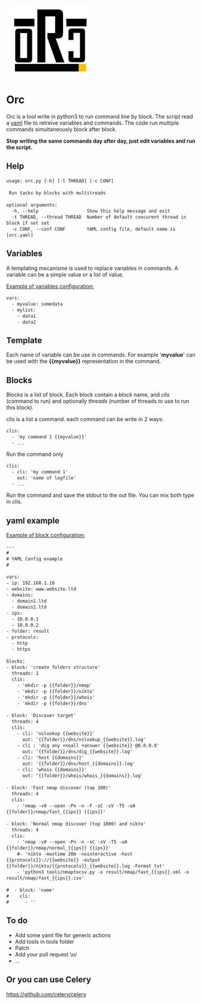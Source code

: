 
![ORC](https://github.com/0x25/orc/blob/main/orc.png?raw=true)

# Orc
Orc is a tool write in python3 to run command line by block.
The script read a [yaml](https://en.wikipedia.org/wiki/YAML) file to retreive variables and commands. The code run multiple commands simultaneously block after block.

**Stop writing the same commands day after day, just edit variables and run the script.** 

## Help
    usage: orc.py [-h] [-t THREAD] [-c CONF]

     Run tasks by blocks with multitreads 

    optional arguments:
      -h, --help                  Show this help message and exit
      -t THREAD, --thread THREAD  Number of default concurent thread in block if not set
      -c CONF, --conf CONF        YAML config file, default name is [orc.yaml]

## Variables
A templating mecanisme is used to replace variables in commands. A variable can be a simple value or a list of value.

<u>Example of variables configuration:</u>

    vars:
      - myvalue: somedata
      - mylist:
        - data1
        - data2

## Template
Each name of variable can be use in commands.
For example '**myvalue**' can be used with the **{{myvalue}}** representation in the command.

## Blocks
Blocks is a list of block.
Each block contain a *block* name, and *clis* (command to run) and optionally *threads* (number of threads to use to run this block).

clis is a list a command. each command can be write in 2 ways:

    clis:
      - 'my command 1 {{myvalue}}'
      - ...
    
Run the command only

    clis:
      - cli: 'my command 1'
        out: 'name of logfile'
      - ...
    
Run the command and save the stdout to the out file.
You can mix both type in clis.

## yaml example

<u>Example of block configuration:</u>
  ```
---
#
# YAML Config example
#

vars:
  - ip: 192.168.1.10
  - website: www.website.ltd
  - domains: 
    - domain1.ltd
    - domain2.ltd
  - ips:
    - 10.0.0.1
    - 10.0.0.2
  - folder: result
  - protocols:
    - http
    - https

blocks:
  - block: 'create folders structure'
    threads: 1
    clis:
      - 'mkdir -p {{folder}}/nmap'
      - 'mkdir -p {{folder}}/nikto'
      - 'mkdir -p {{folder}}/whois'
      - 'mkdir -p {{folder}}/dns'

  - block: 'Discover target'
    threads: 4
    clis: 
      - cli: 'nslookup {{website}}'
        out: '{{folder}}/dns/nslookup_{{website}}.log'
      - cli : 'dig any +noall +answer {{website}} @8.8.8.8'
        out: '{{folder}}/dns/dig_{{website}}.log'
      - cli: 'host {{domains}}'
        out: '{{folder}}/dns/host_{{domains}}.log'
      - cli: 'whois {{domains}}'
        out: '{{folder}}/whois/whois_{{domains}}.log'

  - block: 'Fast nmap discover (top 100)'
    threads: 4
    clis: 
      - 'nmap -v0 --open -Pn -n -F -sC -sV -T5 -oA {{folder}}/nmap/fast_{{ips}} {{ips}}'

  - block: 'Normal nmap discover (top 1000) and nikto'
    threads: 4
    clis: 
      - 'nmap -v0 --open -Pn -n -sC -sV -T5 -oA {{folder}}/nmap/normal_{{ips}} {{ips}}'
      #- 'nikto -maxtime 20m -nointeractive -host {{protocols}}://{{website}} -output {{folder}}/nikto/{{protocols}}_{{website}}.log -Format txt'
      - 'python3 tools/nmaptocsv.py -x result/nmap/fast_{{ips}}.xml -o result/nmap/fast_{{ips}}.csv'

#  - block: 'name'
#    cli:
#      - ''
```    
    
## To do

 - Add some yaml file for generic actions
 - Add tools in tools folder 
 - Patch 
 - Add your pull request \o/
 - ...

## Or you can use Celery  

https://github.com/celery/celery

